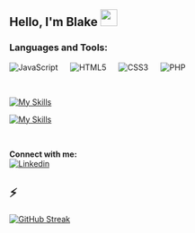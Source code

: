 ## Hello, I'm Blake    <img src="https://media.giphy.com/media/m0dmKBkncVETJv2h0S/giphy.gif" width="30px"><br/> 

### Languages and Tools:<br />

![JavaScript](https://img.shields.io/badge/javascript-%23323330.svg?style=for-the-badge&logo=javascript&logoColor=%23F7DF1E) &emsp; ![HTML5](https://img.shields.io/badge/html5-%23E34F26.svg?style=for-the-badge&logo=html5&logoColor=white) &emsp; ![CSS3](https://img.shields.io/badge/css3-%231572B6.svg?style=for-the-badge&logo=css3&logoColor=white) &emsp; ![PHP](https://img.shields.io/badge/php-%23777BB4.svg?style=for-the-badge&logo=php&logoColor=white)

<br />

[![My Skills](https://skillicons.dev/icons?i=html,css,sass,bootstrap,styledcomponents,js,react,redux,php,laravel,mysql,nodejs,express,mongo,mongoose)](https://github.com/blakejohns5)

[![My Skills](https://skillicons.dev/icons?i=git,firebase,vite,figma)](https://github.com/blakejohns5)



<br />

**Connect with me:**<br/>
[![Linkedin](https://img.shields.io/badge/LinkedIn-0077B5?style=for-the-badge&logo=linkedin&logoColor=white)](https://www.linkedin.com/in/blakejohns5/)


## ⚡
[![GitHub Streak](https://streak-stats.demolab.com?user=blakejohns5&theme=vue-dark&border_radius=3&date_format=j%2Fn%5B%2FY%5D)](https://git.io/streak-stats)


<!--
**blakejohns5/blakejohns5** is a ✨ _special_ ✨ repository because its `README.md` (this file) appears on your GitHub profile.

Here are some ideas to get you started:

- 🔭 I’m currently working on ...
- 🌱 I’m currently learning ...
- 👯 I’m looking to collaborate on ...
- 🤔 I’m looking for help with ...
- 💬 Ask me about ...
- 📫 How to reach me: ...
- 😄 Pronouns: ...
- ⚡ Fun fact: ...
-->
